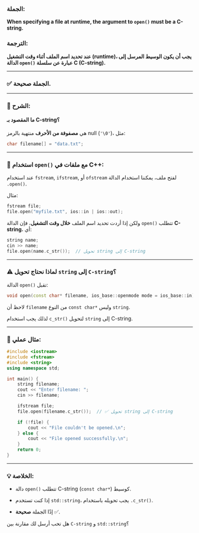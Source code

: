### الجملة:

**When specifying a file at runtime, the argument to `open()` must be a C-string.**

### الترجمة:

**عند تحديد اسم الملف أثناء وقت التشغيل (runtime)، يجب أن يكون الوسيط المرسل إلى الدالة `open()` عبارة عن سلسلة C (C-string).**

---

### ✅ الجملة **صحيحة**.

---

### 📘 الشرح:

#### ما المقصود بـ **C-string**؟

هي **مصفوفة من الأحرف** منتهية بالرمز null (`'\0'`)، مثل:

```cpp
char filename[] = "data.txt";
```

---

### 📌 استخدام `open()` مع ملفات في C++:

عند استخدام `fstream`, `ifstream`, أو `ofstream` لفتح ملف، يمكننا استخدام الدالة `.open()`.

مثال:

```cpp
fstream file;
file.open("myfile.txt", ios::in | ios::out);
```

ولكن إذا أردت تحديد اسم الملف **خلال وقت التشغيل**، فإن الدالة `open()` تتطلب **C-string**، أي:

```cpp
string name;
cin >> name;
file.open(name.c_str());  // تحويل string إلى C-string
```

---

### ⚠️ لماذا نحتاج تحويل `string` إلى `C-string`؟

الدالة `open()` تقبل:

```cpp
void open(const char* filename, ios_base::openmode mode = ios_base::in);
```

لاحظ أن `filename` من النوع `const char*` وليس `string`.

لذلك يجب استخدام `c_str()` لتحويل `string` إلى C-string.

---

### 🧠 مثال عملي:

```cpp
#include <iostream>
#include <fstream>
#include <string>
using namespace std;

int main() {
    string filename;
    cout << "Enter filename: ";
    cin >> filename;

    ifstream file;
    file.open(filename.c_str());  // ✅ تحويل string إلى C-string

    if (!file) {
        cout << "File couldn't be opened.\n";
    } else {
        cout << "File opened successfully.\n";
    }
    return 0;
}
```

---

### 💡 الخلاصة:

- دالة `open()` تتطلب C-string (`const char*`) كوسيط.
    
- إذا كنت تستخدم `std::string`، يجب تحويله باستخدام `.c_str()`.
    
- إذًا الجملة **صحيحة** ✅.
    

هل تحب أرسل لك مقارنة بين `C-string` و `std::string`؟